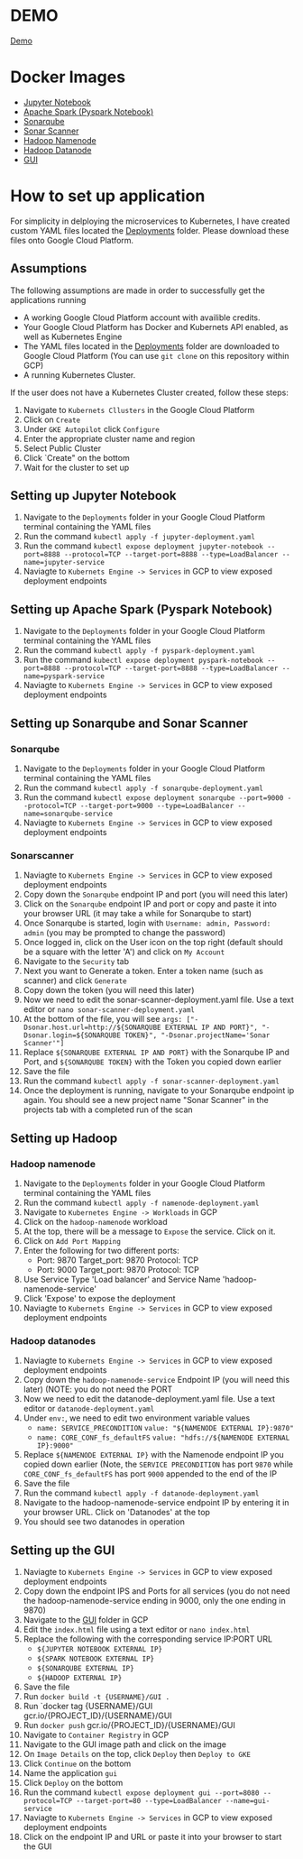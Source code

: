 # DEMO
[Demo](Link)

# Docker Images
* [Jupyter Notebook](https://hub.docker.com/r/jupyter/minimal-notebook)
* [Apache Spark (Pyspark Notebook)](https://hub.docker.com/r/jupyter/pyspark-notebook)
* [Sonarqube](https://hub.docker.com/_/sonarqube)
* [Sonar Scanner](https://hub.docker.com/r/newtmitch/sonar-scanner)
* [Hadoop Namenode](https://hub.docker.com/layers/bde2020/hadoop-namenode/2.0.0-hadoop3.2.1-java8/images/sha256-51ad9293ec52083c5003ef0aaab00c3dd7d6335ddf495cc1257f97a272cab4c0?context=explore)
* [Hadoop Datanode](https://hub.docker.com/layers/bde2020/hadoop-datanode/2.0.0-hadoop3.2.1-java8/images/sha256-ddf6e9ad55af4f73d2ccb6da31d9e3331ffb94d5f046126db4f40aa348d484bf?context=explore)
* [GUI](Link)

# How to set up application
For simplicity in delploying the microservices to Kubernetes, I have created custom YAML files located the [Deployments](./Deployments) folder. Please download these files onto Google Cloud Platform.

## Assumptions
The following assumptions are made in order to successfully get the applications running

* A working Google Cloud Platform account with availible credits.
* Your Google Cloud Platform has Docker and Kubernets API enabled, as well as Kubernetes Engine
* The YAML files located in the [Deployments](./Deployments) folder are downloaded to Google Cloud Platform (You can use `git clone` on this repository within GCP)
* A running Kubernetes Cluster.

If the user does not have a Kubernetes Cluster created, follow these steps:

1. Navigate to `Kubernets Cllusters` in the Google Cloud Platform
2. Click on `Create`
3. Under `GKE Autopilot` click `Configure`
4. Enter the appropriate cluster name and region
5. Select Public Cluster
6. Click `Create" on the bottom
7. Wait for the cluster to set up

## Setting up Jupyter Notebook
1. Navigate to the `Deployments` folder in your Google Cloud Platform terminal containing the YAML files
2. Run the command `kubectl apply -f jupyter-deployment.yaml`
3. Run the command `kubectl expose deployment jupyter-notebook --port=8888 --protocol=TCP --target-port=8888 --type=LoadBalancer --name=jupyter-service`
4. Naviagte to `Kubernets Engine -> Services` in GCP to view exposed deployment endpoints

## Setting up Apache Spark (Pyspark Notebook)
1. Navigate to the `Deployments` folder in your Google Cloud Platform terminal containing the YAML files
2. Run the command `kubectl apply -f pyspark-deployment.yaml`
3. Run the command `kubectl expose deployment pyspark-notebook --port=8888 --protocol=TCP --target-port=8888 --type=LoadBalancer --name=pyspark-service`
4. Naviagte to `Kubernets Engine -> Services` in GCP to view exposed deployment endpoints

## Setting up Sonarqube and Sonar Scanner
### Sonarqube
1. Navigate to the `Deployments` folder in your Google Cloud Platform terminal containing the YAML files
2. Run the command `kubectl apply -f sonarqube-deployment.yaml`
3. Run the command `kubectl expose deployment sonarqube --port=9000 --protocol=TCP --target-port=9000 --type=LoadBalancer --name=sonarqube-service`
4. Naviagte to `Kubernets Engine -> Services` in GCP to view exposed deployment endpoints
### Sonarscanner
1. Naviagte to `Kubernets Engine -> Services` in GCP to view exposed deployment endpoints
2. Copy down the `Sonarqube` endpoint IP and port (you will need this later)
3. Click on the `Sonarqube` endpoint IP and port or copy and paste it into your browser URL (it may take a while for Sonarqube to start)
4. Once Sonarqube is started, login with `Username: admin, Password: admin` (you may be prompted to change the password)
5. Once logged in, click on the User icon on the top right (default should be a square with the letter 'A') and click on `My Account`
6. Navigate to the `Security` tab
7. Next you want to Generate a token. Enter a token name (such as scanner) and click `Generate`
8. Copy down the token (you will need this later)
9. Now we need to edit the sonar-scanner-deployment.yaml file. Use a text editor or `nano sonar-scanner-deployment.yaml`
10. At the bottom of the file, you will see `args: ["-Dsonar.host.url=http://${SONARQUBE EXTERNAL IP AND PORT}", "-Dsonar.login=${SONARQUBE TOKEN}", "-Dsonar.projectName='Sonar Scanner'"]`
11. Replace `${SONARQUBE EXTERNAL IP AND PORT}` with the Sonarqube IP and Port, and `${SONARQUBE TOKEN}` with the Token you copied down earlier
12. Save the file
13. Run the command `kubectl apply -f sonar-scanner-deployment.yaml`
14. Once the deployment is running, navigate to your Sonarqube endpoint ip again. You should see a new project name "Sonar Scanner" in the projects tab with a completed run of the scan

## Setting up Hadoop
### Hadoop namenode
1. Navigate to the `Deployments` folder in your Google Cloud Platform terminal containing the YAML files
2. Run the command `kubectl apply -f namenode-deployment.yaml`
3. Navigate to `Kubernetes Engine -> Workloads` in GCP
4. Click on the `hadoop-namenode` workload
5. At the top, there will be a message to `Expose` the service. Click on it.
6. Click on `Add Port Mapping` 
7. Enter the following for two different ports:
    * Port: 9870 Target_port: 9870 Protocol: TCP
    * Port: 9000 Target_port: 9870 Protocol: TCP
8. Use Service Type 'Load balancer' and Service Name 'hadoop-namenode-service'
9. Click 'Expose' to expose the deployment
10. Naviagte to `Kubernets Engine -> Services` in GCP to view exposed deployment endpoints
### Hadoop datanodes
1. Naviagte to `Kubernets Engine -> Services` in GCP to view exposed deployment endpoints
2. Copy down the `hadoop-namenode-service` Endpoint IP (you will need this later) (NOTE: you do not need the PORT
3. Now we need to edit the datanode-deployment.yaml file. Use a text editor or `datanode-deployment.yaml`
4. Under `env:`, we need to edit two environment variable values
   - `name: SERVICE_PRECONDITION`
          `value: "${NAMENODE EXTERNAL IP}:9870"`
   - `name: CORE_CONF_fs_defaultFS`
          `value: "hdfs://${NAMENODE EXTERNAL IP}:9000"`
5. Replace `${NAMENODE EXTERNAL IP}` with the Namenode endpoint IP you copied down earlier (Note, the `SERVICE PRECONDITION` has port `9870` while `CORE_CONF_fs_defaultFS` has port `9000` appended to the end of the IP
6. Save the file
7. Run the command `kubectl apply -f datanode-deployment.yaml`
8. Navigate to the hadoop-namenode-service endpoint IP by entering it in your browser URL. Click on 'Datanodes' at the top
9. You should see two datanodes in operation

## Setting up the GUI
1. Naviagte to `Kubernets Engine -> Services` in GCP to view exposed deployment endpoints
2. Copy down the endpoint IPS and Ports for all services (you do not need the hadoop-namenode-service ending in 9000, only the one ending in 9870)
3. Navigate to the [GUI](./GUI) folder in GCP
4. Edit the `index.html` file using a text editor or `nano index.html`
5. Replace the following with the corresponding service IP:PORT URL 
   * `${JUPYTER NOTEBOOK EXTERNAL IP}`
   * `${SPARK NOTEBOOK EXTERNAL IP}`
   * `${SONARQUBE EXTERNAL IP}`
   * `${HADOOP EXTERNAL IP}`
6. Save the file
7. Run `docker build -t {USERNAME}/GUI .`
8. Run `docker tag {USERNAME}/GUI gcr.io/{PROJECT_ID}/{USERNAME}/GUI
9. Run `docker push` gcr.io/{PROJECT_ID}/{USERNAME}/GUI
10. Navigate to `Container Registry` in GCP
11. Navigate to the GUI image path and click on the image
12. On `Image Details` on the top, click `Deploy` then `Deploy to GKE`
13. Click `Continue` on the bottom
14. Name the application `gui`
15. Click `Deploy` on the bottom
16. Run the command `kubectl expose deployment gui --port=8080 --protocol=TCP --target-port=80 --type=LoadBalancer --name=gui-service`
17. Naviagte to `Kubernets Engine -> Services` in GCP to view exposed deployment endpoints
18. Click on the endpoint IP and URL or paste it into your browser to start the GUI
